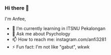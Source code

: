 ### Hi there 👋

I'm Anfee, 

- 🌱 I’m currently learning in ITSNU Pekalongan
- 💬 Ask me about Psychology
- 📫 How to reach me: instagram.com/anfi3281
- ⚡ Fun fact: I'm not like "gabut", wkwk
